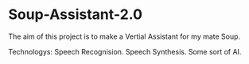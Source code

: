 # Soup-Assistant-2.0
  The aim of this project is to make a Vertial Assistant for my mate Soup.

Technologys:
  Speech Recognision.
  Speech Synthesis.
  Some sort of AI.